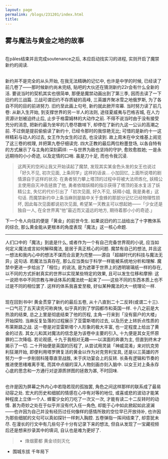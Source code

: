 ```yaml
---
layout: page
permalink: /blogs/231201/index.html
title: 
---
```


## 雾与魔法与黄金之地的故事

<br>在pâles结束并且完成soutenance之后, 本应启动找实习的进程, 实则开启了魔禁新约的阅读.

<br>新约并不是完全的从头开始, 在我无法精确的记忆中, 也许是中学的时候, 已经读了前几卷了——那时候新约尚未完结, 贴吧的大伙还在猜测新约22r会有什么全新的活. 要说当时的契机其实也很简单, 那便是魔禁动画出到了第三季, 因而去读了一下旧约的三战篇. 三战可谓旧约不存质疑的高峰, 三英雄齐聚冰雪之地俄罗斯, 为了各自不同的目的前进努力. 旧约至此画上句号, 新约就此掀开帘幕. 当时努力读了前几卷: 从新入生开始, 到支撑世界的另一半人的法则, 途径夏威夷与巴格吉城, 在人力资源计划被迫终止后, 止步于格雷姆林的大动作之前. 不得不说当时由于没有接受充分的消息, 把新约最为坐牢的几卷尽数啃下, 却停在了新约九这一公认的高潮之前. 不过倒是提前偷偷读了新约十, 已经令那时的我惊艳无比; 可惜的是新约十一这样精彩与动人的过去, 女王作为女生的过去, 也没读到. 故上周末在中文维基上阅览了这三卷的梳理, 并把第九卷仔细读完. 四大正教的最后两位粉墨登场, 以各自特有的方式展示了与主角的深刻羁绊: 一与世界为敌也坚持的守护, 愈败愈胜她; 一是永远期待的小小奇迹, 以及定情的口哨. 虽是刀十足, 而也令我沉浸.

> 这两天的空闲让我又开始读起了魔禁, 发现其实某金色头发的女王也说过「好久不见, 初次见面, 上条同学」这样的话诶... 小加回忆, 上面所说塔的剧情源自于这样的状况: 在勇者努力攀上塔顶的过程中将被大法师炼化, 妖精公主使用自灭冲击拯救了他, 勇者依暗妖精的指示获得了塔顶的圣水复活了妖精公主, 失忆的代价引出了「初次见面, 好久不见, 妖精小姐, 我是勇者」这句话. 而魔禁新约中上条当麻则是脑中关于食蜂的那部分记忆已经物理性损坏, 因此每次见面都说初次见面, 希望某一天教主可以想起她——「少女还是独自一人, 在全世界离“他”最近而又遥远的地方, 期待着那小小的奇迹.」

下一个令人向往的便是「黄金」的前世今生. 如果说旧约的三战给出了十字教体系的综合, 那么黄金能从更根本的角度表现「魔法」这一核心命题.

---

人们口中的「魔法」到底是什么, 或者作为一个有自己完备世界观的小说, 应当如何定义魔法或言如何解释魔法, 是居于真正核心的问题. 魔禁有自己的想法, 并且这一想法和我内心中的想法不谋而合且更为完整——源自「超越时代的科技与魔法无异」这句话. 若魔法当真存在, 那么应当类似于科学一样能被系统地分析和理解. 魔禁中更进一步给出了「相位」的说法, 是为遮罩于世界上的透明玻璃纸一样的存在, 以不同的方式折射真实的世界以实现某些特定的效果, 且可以发生位移和摩擦: 这一说把书中不同宗教与神话体系的魔法统一起来了——这些不同的东西本质上也不过是不同的相位罢了. 这样的体系我喜爱至极, 好似某种魔法的大一统理论一样.

<br>现在回到书中! 黄金贯穿了新约的最后五卷, 从十八直到二十二反转(或谓二十三). 一口气花了五天读完可称爽快, 似乎真的到了学园都市和英国一样. 十八之前是大热浪的结束, 总之上里是彻底结束了他的历程, 主角一行来到「没有窗户的大楼」开始探险. 当麻反复坠落的过程展示了亚雷斯塔的过去, 以及历史上转折点性质的布莱斯路之战. 这一卷是对亚雷斯塔个人形象的极大丰富, 也一定程度上给出了黄金的过去. 其女儿和其对魔法的信念是为该卷中主要的引入, 十九便是其女无怀原罪的二次降临. 若论观感, 十九于我相对无趣——以滨面的奔袭为主, 但直到终末才揭示了一切. 二十开始便是英国的历程了, 从尝试用灵装「神威混淆」来对抗克劳利狂潮开始, 即便利用塔罗牌复活的黄金以作为对克劳利宝具, 还是以三英雄的齐努力一步一步削弱科隆尊直至战胜, 末于庆功宴会上的反转. 长条有逻辑和节奏的推进使思绪难离手笔, 而其中点缀的深入人物刻画亦刻入脑中. 以女王对上条永存心底的思念和一方通行对逆源质拼图的拯救为甚, 不时回味.

<br>也许是因为屏幕之外内心中若隐若现的孤独罢, 角色之间这样那样的联系成了最易动容之处. 宏大的历史和细腻的情感在心中有对等的地位, 或喜或悲的波动才能某种程度上立体一个人. 蜂蜜少女的刀吃了一次又一次, 才能有读二十二反转时的动情. 甚为奇妙之处在于似乎并没有代入任一角色, 却能于心中如此掀起如此波澜——也许因为自己并没有经历过任何像样的感情所致的空位早已开放待补, 也许因为那些细腻的文句可以真如探针一样刺入胸腔. 五卷弹指一挥间结束了, 却意犹未尽. 在漫长的行文中有几些句子十分有记录下来的想法, 但自从发现了一宝藏视频后还是想来抄录其中的填词, 自认也是难为更好了.

> - 烽烟雾都 黄金顷刻灭化
- 围城东拔 千年局下